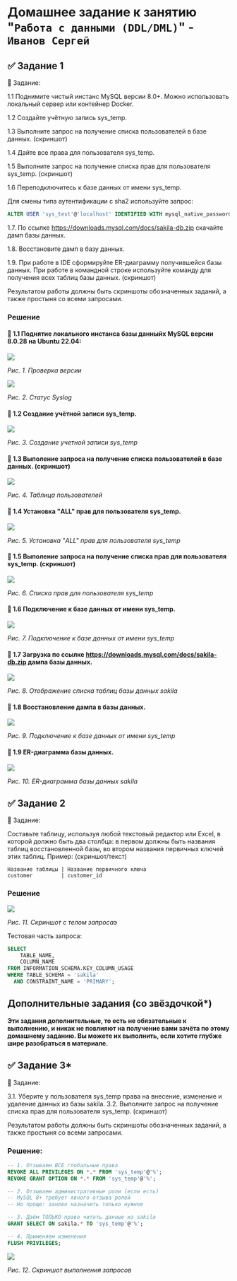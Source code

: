 # Домашнее задание к занятию "`Работа с данными (DDL/DML)`" - `Иванов Сергей`

## ✅ Задание 1

📝 Задание:

1.1 Поднимите чистый инстанс MySQL версии 8.0+. Можно использовать локальный сервер или контейнер Docker.

1.2 Создайте учётную запись sys_temp.

1.3 Выполните запрос на получение списка пользователей в базе данных. (скриншот)

1.4 Дайте все права для пользователя sys_temp.

1.5 Выполните запрос на получение списка прав для пользователя sys_temp. (скриншот)

1.6 Переподключитесь к базе данных от имени sys_temp.

Для смены типа аутентификации с sha2 используйте запрос:

```sql
ALTER USER 'sys_test'@'localhost' IDENTIFIED WITH mysql_native_password BY 'password';
```

1.7. По ссылке https://downloads.mysql.com/docs/sakila-db.zip скачайте дамп базы данных.

1.8. Восстановите дамп в базу данных.

1.9. При работе в IDE сформируйте ER-диаграмму получившейся базы данных. При работе в командной строке используйте команду для получения всех таблиц базы данных. (скриншот)

Результатом работы должны быть скриншоты обозначенных заданий, а также простыня со всеми запросами.

### Решение

#### 🔹 1.1 Поднятие локального инстанса базы данныйх MySQL версии 8.0.28 на Ubuntu 22.04:

![](img/img21.png)

*Рис. 1. Проверка версии*

![](img/img22.png)

*Рис. 2. Статус Syslog*

#### 🔹 1.2 Создание учётной записи sys_temp.

![](img/img23.png)

*Рис. 3. Создание учетной записи sys_temp*

#### 🔹 1.3 Выполение запроса на получение списка пользователей в базе данных. (скриншот)

![](img/img24.png)

*Рис. 4. Таблица пользователей*

#### 🔹 1.4 Установка "ALL" прав для пользователя sys_temp.

![](img/img25.png)

*Рис. 5. Установка "ALL" прав для пользователя sys_temp*

#### 🔹 1.5 Выполение запроса на получение списка прав для пользователя sys_temp. (скриншот)

![](img/img26.png)

*Рис. 6. Cписка прав для пользователя sys_temp*

#### 🔹 1.6 Подключение к базе данных от имени sys_temp.

![](img/img28.png)

*Рис. 7. Подключение к базе данных от имени sys_temp*

#### 🔹 1.7 Загрузка по ссылке https://downloads.mysql.com/docs/sakila-db.zip  дампа базы данных.

![](img/img29.png)

*Рис. 8. Отображение списка таблиц базы данных sakila*


#### 🔹 1.8 Восстановление дампа в базы данных.

![](img/img27.png)

*Рис. 9. Подключение к базе данных от имени sys_temp*

#### 🔹 1.9 ER-диаграмма базы данных. 

![](img/img30.png)

*Рис. 10. ER-диаграмма базы данных sakila*

## ✅ Задание 2

📝 Задание:

Составьте таблицу, используя любой текстовый редактор или Excel, в которой должно быть два столбца: в первом должны быть названия таблиц восстановленной базы, во втором названия первичных ключей этих таблиц. Пример: (скриншот/текст)

```
Название таблицы | Название первичного ключа
customer         | customer_id
```

### Решение

![](img/img31.png)

*Рис. 11. Скриншот с телом запроса*э

Тестовая часть запроса:
```sql
SELECT 
    TABLE_NAME,
    COLUMN_NAME 
FROM INFORMATION_SCHEMA.KEY_COLUMN_USAGE
WHERE TABLE_SCHEMA = 'sakila' 
  AND CONSTRAINT_NAME = 'PRIMARY';
```

## Дополнительные задания (со звёздочкой*)
**Эти задания дополнительные, то есть не обязательные к выполнению, и никак не повлияют на получение вами зачёта по этому домашнему заданию. Вы можете их выполнить, если хотите глубже шире разобраться в материале.**

## ✅ Задание 3*

📝 Задание:

3.1. Уберите у пользователя sys_temp права на внесение, изменение и удаление данных из базы sakila.
3.2. Выполните запрос на получение списка прав для пользователя sys_temp. (скриншот)

Результатом работы должны быть скриншоты обозначенных заданий, а также простыня со всеми запросами.

### Решение:

```sql
-- 1. Отзываем ВСЕ глобальные права
REVOKE ALL PRIVILEGES ON *.* FROM 'sys_temp'@'%';
REVOKE GRANT OPTION ON *.* FROM 'sys_temp'@'%';

-- 2. Отзываем административные роли (если есть)
-- MySQL 8+ требует явного отзыва ролей
-- Но проще: заново назначить только нужное

-- 3. Даём ТОЛЬКО право читать данные из sakila
GRANT SELECT ON sakila.* TO 'sys_temp'@'%';

-- 4. Применяем изменения
FLUSH PRIVILEGES;
```

![](img/img32.png)

*Рис. 12. Скриншот выполнения запросов*
